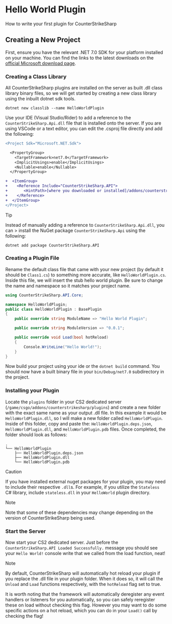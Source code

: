 # Hello World Plugin

How to write your first plugin for CounterStrikeSharp

## Creating a New Project

First, ensure you have the relevant .NET 7.0 SDK for your platform installed on your machine. You can find the links to the latest downloads on the <a href="https://dotnet.microsoft.com/en-us/download/dotnet/7.0" target="_blank"> official Microsoft download page</a>.

### Creating a Class Library

All CounterStrikeSharp plugins are installed on the server as built .dll class library binary files, so we will get started by creating a new class library using the inbuilt dotnet sdk tools.

```shell
dotnet new classlib --name HelloWorldPlugin
```

Use your IDE (Visual Studio/Rider) to add a reference to the `CounterStrikeSharp.Api.dll` file that is installed onto the server. If you are using VSCode or a text editor, you can edit the .csproj file directly and add the following:

```diff
<Project Sdk="Microsoft.NET.Sdk">

  <PropertyGroup>
    <TargetFramework>net7.0</TargetFramework>
    <ImplicitUsings>enable</ImplicitUsings>
    <Nullable>enable</Nullable>
  </PropertyGroup>

+  <ItemGroup>
+    <Reference Include="CounterStrikeSharp.API">
+       <HintPath>[where you downloaded or installed]/addons/counterstrikesharp/api/CounterStrikeSharp.API.dll</HintPath>
+    </Reference>
+  </ItemGroup>
</Project>
```

> [!TIP]
> Instead of manually adding a reference to `CounterStrikeSharp.Api.dll`, you can > install the NuGet package `CounterStrikeSharp.Api` using the following:
> ```shell
> dotnet add package CounterStrikeSharp.API
> ```

### Creating a Plugin File

Rename the default class file that came with your new project (by default it should be `Class1.cs`) to something more accurate, like `HelloWorldPlugin.cs`. Inside this file, we will insert the stub hello world plugin. Be sure to change the name and namespace so it matches your project name.

```csharp
using CounterStrikeSharp.API.Core;

namespace HelloWorldPlugin;
public class HelloWorldPlugin : BasePlugin
{
    public override string ModuleName => "Hello World Plugin";

    public override string ModuleVersion => "0.0.1";

    public override void Load(bool hotReload)
    {
        Console.WriteLine("Hello World!");
    }
}
```

Now build your project using your ide or the `dotnet build` command. You should now have a built binary file in your `bin/Debug/net7.0` subdirectory in the project.

### Installing your Plugin

Locate the `plugins` folder in your CS2 dedicated server (`/game/csgo/addons/counterstrikesharp/plugins`) and create a new folder with the exact same name as your output .dll file. In this example it would be `HelloWorldPlugin.dll`, so I will make a new folder called `HelloWorldPlugin`. Inside of this folder, copy and paste the: `HelloWorldPlugin.deps.json`, `HelloWorldPlugin.dll`, and `HelloWorldPlugin.pdb` files. Once completed, the folder should look as follows:

```shell
.
└── HelloWorldPlugin
    ├── HelloWorldPlugin.deps.json
    ├── HelloWorldPlugin.dll
    └── HelloWorldPlugin.pdb
```

> [!CAUTION]
> If you have installed external nuget packages for your plugin, you may need to include their respective `.dll`s. For example, if you utilize the `Stateless` C# library, include `stateless.dll` in your `HelloWorld` plugin directory.

> [!NOTE]
> Note that some of these dependencies may change depending on the version of CounterStrikeSharp being used.

### Start the Server

Now start your CS2 dedicated server. Just before the `CounterStrikeSharp.API Loaded Successfully.` message you should see your `Hello World!` console write that we called from the load function, neat!

> [!NOTE]
> By default, CounterStrikeSharp will automatically hot reload your plugin if you replace the .dll file in your plugin folder. When it does so, it will call the `Unload` and `Load` functions respectively, with the `hotReload` flag set to true.
> 
> It is worth noting that the framework will automatically deregister any event handlers or listeners for you automatically, so you can safely reregister these on load without checking this flag. However you may want to do some specific actions on a hot reload, which you can do in your `Load()` call by checking the flag!
